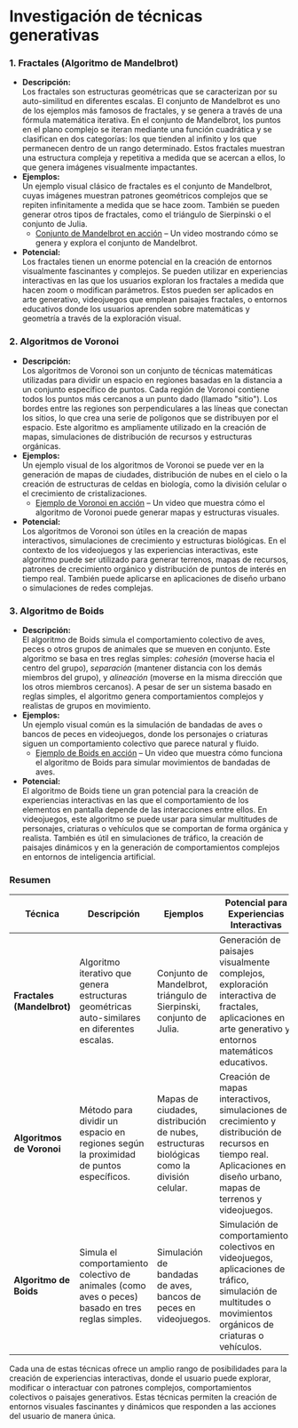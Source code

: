 #####
# Investigación de técnicas generativas


### 1. **Fractales (Algoritmo de Mandelbrot)**
   - **Descripción:**  
     Los fractales son estructuras geométricas que se caracterizan por su auto-similitud en diferentes escalas. El conjunto de Mandelbrot es uno de los ejemplos más famosos de fractales, y se genera a través de una fórmula matemática iterativa. En el conjunto de Mandelbrot, los puntos en el plano complejo se iteran mediante una función cuadrática y se clasifican en dos categorías: los que tienden al infinito y los que permanecen dentro de un rango determinado. Estos fractales muestran una estructura compleja y repetitiva a medida que se acercan a ellos, lo que genera imágenes visualmente impactantes.
   - **Ejemplos:**  
     Un ejemplo visual clásico de fractales es el conjunto de Mandelbrot, cuyas imágenes muestran patrones geométricos complejos que se repiten infinitamente a medida que se hace zoom. También se pueden generar otros tipos de fractales, como el triángulo de Sierpinski o el conjunto de Julia.
     - [Conjunto de Mandelbrot en acción](https://www.youtube.com/watch?v=FFftx_jdzHE) – Un video mostrando cómo se genera y explora el conjunto de Mandelbrot.
   - **Potencial:**  
     Los fractales tienen un enorme potencial en la creación de entornos visualmente fascinantes y complejos. Se pueden utilizar en experiencias interactivas en las que los usuarios exploran los fractales a medida que hacen zoom o modifican parámetros. Estos pueden ser aplicados en arte generativo, videojuegos que emplean paisajes fractales, o entornos educativos donde los usuarios aprenden sobre matemáticas y geometría a través de la exploración visual.

### 2. **Algoritmos de Voronoi**
   - **Descripción:**  
     Los algoritmos de Voronoi son un conjunto de técnicas matemáticas utilizadas para dividir un espacio en regiones basadas en la distancia a un conjunto específico de puntos. Cada región de Voronoi contiene todos los puntos más cercanos a un punto dado (llamado "sitio"). Los bordes entre las regiones son perpendiculares a las líneas que conectan los sitios, lo que crea una serie de polígonos que se distribuyen por el espacio. Este algoritmo es ampliamente utilizado en la creación de mapas, simulaciones de distribución de recursos y estructuras orgánicas.
   - **Ejemplos:**  
     Un ejemplo visual de los algoritmos de Voronoi se puede ver en la generación de mapas de ciudades, distribución de nubes en el cielo o la creación de estructuras de celdas en biología, como la división celular o el crecimiento de cristalizaciones.
     - [Ejemplo de Voronoi en acción](https://www.youtube.com/watch?v=Fs3Zp54DJxk) – Un video que muestra cómo el algoritmo de Voronoi puede generar mapas y estructuras visuales.
   - **Potencial:**  
     Los algoritmos de Voronoi son útiles en la creación de mapas interactivos, simulaciones de crecimiento y estructuras biológicas. En el contexto de los videojuegos y las experiencias interactivas, este algoritmo puede ser utilizado para generar terrenos, mapas de recursos, patrones de crecimiento orgánico y distribución de puntos de interés en tiempo real. También puede aplicarse en aplicaciones de diseño urbano o simulaciones de redes complejas.

### 3. **Algoritmo de Boids**
   - **Descripción:**  
     El algoritmo de Boids simula el comportamiento colectivo de aves, peces o otros grupos de animales que se mueven en conjunto. Este algoritmo se basa en tres reglas simples: *cohesión* (moverse hacia el centro del grupo), *separación* (mantener distancia con los demás miembros del grupo), y *alineación* (moverse en la misma dirección que los otros miembros cercanos). A pesar de ser un sistema basado en reglas simples, el algoritmo genera comportamientos complejos y realistas de grupos en movimiento.
   - **Ejemplos:**  
     Un ejemplo visual común es la simulación de bandadas de aves o bancos de peces en videojuegos, donde los personajes o criaturas siguen un comportamiento colectivo que parece natural y fluido.
     - [Ejemplo de Boids en acción](https://www.youtube.com/watch?v=5eXxrl7vOqE) – Un video que muestra cómo funciona el algoritmo de Boids para simular movimientos de bandadas de aves.
   - **Potencial:**  
     El algoritmo de Boids tiene un gran potencial para la creación de experiencias interactivas en las que el comportamiento de los elementos en pantalla depende de las interacciones entre ellos. En videojuegos, este algoritmo se puede usar para simular multitudes de personajes, criaturas o vehículos que se comportan de forma orgánica y realista. También es útil en simulaciones de tráfico, la creación de paisajes dinámicos y en la generación de comportamientos complejos en entornos de inteligencia artificial.

### Resumen

| **Técnica**           | **Descripción**                                                                                          | **Ejemplos**                                                                                      | **Potencial para Experiencias Interactivas**                                                                                                                                                         |
|-----------------------|----------------------------------------------------------------------------------------------------------|--------------------------------------------------------------------------------------------------|-------------------------------------------------------------------------------------------------------------------------------------------------------------------------------------------------------|
| **Fractales (Mandelbrot)** | Algoritmo iterativo que genera estructuras geométricas auto-similares en diferentes escalas.             | Conjunto de Mandelbrot, triángulo de Sierpinski, conjunto de Julia.                               | Generación de paisajes visualmente complejos, exploración interactiva de fractales, aplicaciones en arte generativo y entornos matemáticos educativos.                                               |
| **Algoritmos de Voronoi**  | Método para dividir un espacio en regiones según la proximidad de puntos específicos.                   | Mapas de ciudades, distribución de nubes, estructuras biológicas como la división celular.       | Creación de mapas interactivos, simulaciones de crecimiento y distribución de recursos en tiempo real. Aplicaciones en diseño urbano, mapas de terrenos y videojuegos.                               |
| **Algoritmo de Boids**     | Simula el comportamiento colectivo de animales (como aves o peces) basado en tres reglas simples.       | Simulación de bandadas de aves, bancos de peces en videojuegos.                                  | Simulación de comportamientos colectivos en videojuegos, aplicaciones de tráfico, simulación de multitudes o movimientos orgánicos de criaturas o vehículos.                                           |

Cada una de estas técnicas ofrece un amplio rango de posibilidades para la creación de experiencias interactivas, donde el usuario puede explorar, modificar o interactuar con patrones complejos, comportamientos colectivos o paisajes generativos. Estas técnicas permiten la creación de entornos visuales fascinantes y dinámicos que responden a las acciones del usuario de manera única.
